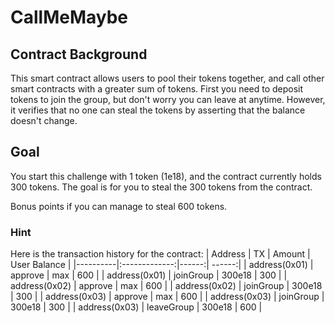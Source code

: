 # CallMeMaybe

## Contract Background
This smart contract allows users to pool their tokens together, and call other smart contracts with a greater sum of tokens. First you need to deposit tokens to join the group, but don't worry you can leave at anytime. However, it verifies that no one can steal the tokens by asserting that the balance doesn't change.

## Goal
You start this challenge with 1 token (1e18), and the contract currently holds 300 tokens. The goal is for you to steal the 300 tokens from the contract. 

Bonus points if you can manage to steal 600 tokens.

### Hint
Here is the transaction history for the contract:
| Address   |      TX      |  Amount | User Balance |
|----------|:-------------:|------:| ------:|
| address(0x01) |  approve | max |  600 |
| address(0x01) |  joinGroup | 300e18 |  300 |
| address(0x02) |    approve   |   max |  600 |
| address(0x02) |  joinGroup | 300e18 |  300 |
| address(0x03) | approve |    max |  600 |
| address(0x03) |  joinGroup | 300e18 |  300 |
| address(0x03) |  leaveGroup | 300e18 |  600 |